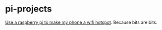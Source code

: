 # pi-projects

[Use a raspberry pi to make my phone a wifi hotspot](pifi/README.md).  Because bits are bits.
